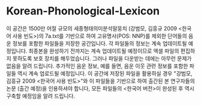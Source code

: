 # Korean-Phonological-Lexicon
이 공간은 1500만 어절 규모의 세종형태의미분석말뭉치 (강범모, 김흥규 2009 <한국어 사용 빈도>)의 7a.txt를 기반으로 하여 고유명사(POS: NNP)를 제외한 단어들의 음운 정보를 포함한 파일들을 저장한 공간입니다.
각 파일들의 정보는 계속 업데이트될 예정입니다.
최종본을 완성하기 전까지는 계속 업데이트될 예정이므로 엑셀 파일의 편집하지 못하도록 보호 장치를 해두었습니다. 
그러나 파일을 다운받는 데에는 아무런 문제가 없음을 알려 드립니다.
추가적인 음운 정보, 예를 들면, 음운 이웃 관련 정보를 포함한 파일들 역시 계속 업로드될 예정입니다.
이 공간에 저장된 파일을 활용하실 경우 "강범모, 김흥규 2009 <한국어 사용 빈도>"와 이 파일들을 기반으로 하여 출간된 본 연구자들의 논문 (출간 예정)을 인용하셔야 합니다,
모든 파일들의 <한국어 버전>이 완성된 후 <English Version> 역시 구축할 예정임을 알려 드립니다.
